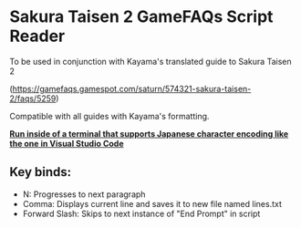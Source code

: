 # Sakura Taisen 2 GameFAQs Script Reader
To be used in conjunction with Kayama's translated guide to Sakura Taisen 2 

(https://gamefaqs.gamespot.com/saturn/574321-sakura-taisen-2/faqs/5259)

Compatible with all guides with Kayama's formatting.

**<ins>Run inside of a terminal that supports Japanese character encoding like the one in Visual Studio Code</ins>**

## Key binds:
- N: Progresses to next paragraph
- Comma: Displays current line and saves it to new file named lines.txt
- Forward Slash: Skips to next instance of "End Prompt" in script
